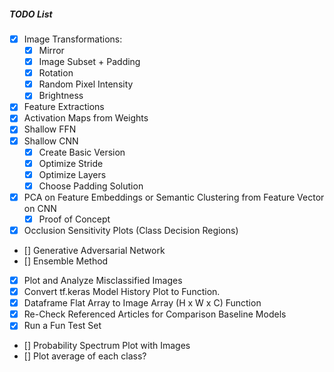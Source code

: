 ##### TODO List

- [X] Image Transformations:
  - [X] Mirror
  - [X] Image Subset + Padding
  - [X] Rotation
  - [X] Random Pixel Intensity
  - [X] Brightness
- [X] Feature Extractions
- [X] Activation Maps from Weights
- [X] Shallow FFN
- [X] Shallow CNN
  - [X] Create Basic Version
  - [X] Optimize Stride
  - [X] Optimize Layers
  - [X] Choose Padding Solution
- [X] PCA on Feature Embeddings or Semantic Clustering from Feature Vector on CNN
  - [X] Proof of Concept
- [X] Occlusion Sensitivity Plots (Class Decision Regions)
- [] Generative Adversarial Network
- [] Ensemble Method
- [X] Plot and Analyze Misclassified Images
- [X] Convert tf.keras Model History Plot to Function.
- [X] Dataframe Flat Array to Image Array (H x W x C) Function
- [X] Re-Check Referenced Articles for Comparison Baseline Models
- [X] Run a Fun Test Set
- [] Probability Spectrum Plot with Images
- [] Plot average of each class?